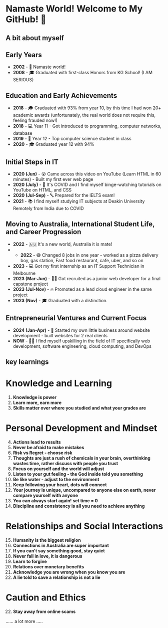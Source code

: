 # Namaste World! Welcome to My GitHub! 🌟

## A bit about myself

## Early Years
- **2002** - 👋 Namaste world!
- **2008** - 🎓 Graduated with first-class Honors from KG School! (I AM SERIOUS)

## Education and Early Achievements
- **2018** - 🎓 Graduated with 93% from year 10, by this time I had won 20+ academic awards (unfortunately, the real world does not require this, feeling frauded now!)
- **2018** - 💻 Year 11 - Got introduced to programming, computer networks, database
- **2019** - 🥇 Year 12 - Top computer science student in class
- **2020** - 🎓 Graduated year 12 with 94%

## Initial Steps in IT
- **2020 (Jun)** - 😮 Came across this video on YouTube (Learn HTML in 60 minutes) - Built my first ever web page
- **2020 (July)** - 🦠 It's COVID and I find myself binge-watching tutorials on YouTube on HTML, and CSS
- **2020 (Jul-Sep)** - 🔤 Prepared for the IELTS exam!
- **2021** - 📚 I find myself studying IT subjects at Deakin University Remotely from India due to COVID

## Moving to Australia, International Student Life, and Career Progression
- **2022** - 🇦🇺 It's a new world, Australia it is mate!
- - **2022** - 😅 Changed 8 jobs in one year - worked as a pizza delivery boy, gas station, Fast food restaurant, cafe, uber, and so on 
- **2023** - 💻 Got my first internship as an IT Support Technician in Melbourne
- **2023 (Mar-Jun)** - 👨‍💻 Got recruited as a junior web developer for a final capstone project
- **2023 (Jul-Nov)** - 🔥 Promoted as a lead cloud engineer in the same project
- **2023 (Nov)** - 🎓 Graduated with a distinction.

## Entrepreneurial Ventures and Current Focus
- **2024 (Jan-Apr)** - 🚀 Started my own little business around website development - built websites for 2 real clients
- **NOW** - 😶‍🌫️ I find myself upskilling in the field of IT specifically web development, software engineering, cloud computing, and DevOps


## key learnings

# Knowledge and Learning
1. **Knowledge is power**
2. **Learn more, earn more**
3. **Skills matter over where you studied and what your grades are**

# Personal Development and Mindset
4. **Actions lead to results**
5. **Never be afraid to make mistakes**
6. **Risk vs Regret - choose risk**
7. **Thoughts are just a rush of chemicals in your brain, overthinking wastes time, rather discuss with people you trust**
8. **Focus on yourself and the world will adjust**
9. **Listen to your gut feeling - the God inside told you something**
10. **Be like water - adjust to the environment**
11. **Keep following your heart, dots will connect**
12. **Your journey is unique, uncompared to anyone else on earth, never compare yourself with anyone**
13. **You can always start again! set time = 0**
14. **Discipline and consistency is all you need to achieve anything**

# Relationships and Social Interactions

15. **Humanity is the biggest religion**
16. **Connections in Australia are super important**
17. **If you can't say something good, stay quiet**
18. **Never fall in love, it is dangerous**
19. **Learn to forgive**
20. **Relations over monetary benefits**
21. **Acknowledge you are wrong when you know you are**
22. **A lie told to save a relationship is not a lie**

# Caution and Ethics
22. **Stay away from online scams**

...... a lot more .....
